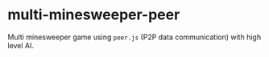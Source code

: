 # multi-minesweeper-peer

Multi minesweeper game using `peer.js` (P2P data communication) with high level AI.
